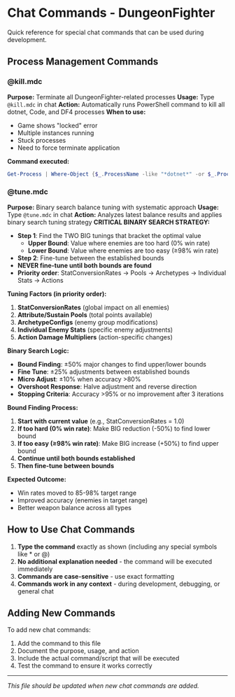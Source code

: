 # Chat Commands - DungeonFighter

Quick reference for special chat commands that can be used during development.

## Process Management Commands

### @kill.mdc
**Purpose:** Terminate all DungeonFighter-related processes
**Usage:** Type `@kill.mdc` in chat
**Action:** Automatically runs PowerShell command to kill all dotnet, Code, and DF4 processes
**When to use:** 
- Game shows "locked" error
- Multiple instances running
- Stuck processes
- Need to force terminate application

**Command executed:**
```powershell
Get-Process | Where-Object {$_.ProcessName -like "*dotnet*" -or $_.ProcessName -like "*Code*" -or $_.ProcessName -like "*DF4*"} | Stop-Process -Force
```

### @tune.mdc
**Purpose:** Binary search balance tuning with systematic approach
**Usage:** Type `@tune.mdc` in chat
**Action:** Analyzes latest balance results and applies binary search tuning strategy
**CRITICAL BINARY SEARCH STRATEGY:**
- **Step 1**: Find the TWO BIG tunings that bracket the optimal value
  - **Upper Bound**: Value where enemies are too hard (0% win rate)
  - **Lower Bound**: Value where enemies are too easy (≥98% win rate)
- **Step 2**: Fine-tune between the established bounds
- **NEVER fine-tune until both bounds are found**
- **Priority order**: StatConversionRates → Pools → Archetypes → Individual Stats → Actions

**Tuning Factors (in priority order):**
1. **StatConversionRates** (global impact on all enemies)
2. **Attribute/Sustain Pools** (total points available)
3. **ArchetypeConfigs** (enemy group modifications)
4. **Individual Enemy Stats** (specific enemy adjustments)
5. **Action Damage Multipliers** (action-specific changes)

**Binary Search Logic:**
- **Bound Finding**: ±50% major changes to find upper/lower bounds
- **Fine Tune**: ±25% adjustments between established bounds
- **Micro Adjust**: ±10% when accuracy >80%
- **Overshoot Response**: Halve adjustment and reverse direction
- **Stopping Criteria**: Accuracy >95% or no improvement after 3 iterations

**Bound Finding Process:**
1. **Start with current value** (e.g., StatConversionRates = 1.0)
2. **If too hard (0% win rate)**: Make BIG reduction (-50%) to find lower bound
3. **If too easy (≥98% win rate)**: Make BIG increase (+50%) to find upper bound
4. **Continue until both bounds established**
5. **Then fine-tune between bounds**

**Expected Outcome:**
- Win rates moved to 85-98% target range
- Improved accuracy (enemies in target range)
- Better weapon balance across all types

## How to Use Chat Commands

1. **Type the command** exactly as shown (including any special symbols like * or @)
2. **No additional explanation needed** - the command will be executed immediately
3. **Commands are case-sensitive** - use exact formatting
4. **Commands work in any context** - during development, debugging, or general chat


## Adding New Commands

To add new chat commands:
1. Add the command to this file
2. Document the purpose, usage, and action
3. Include the actual command/script that will be executed
4. Test the command to ensure it works correctly

---

*This file should be updated when new chat commands are added.*
